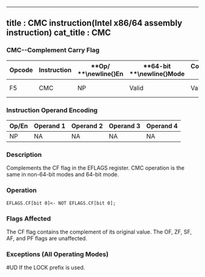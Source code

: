 ----------------------------
title : CMC instruction(Intel x86/64 assembly instruction)
cat_title : CMC
----------------------------
### CMC--Complement Carry Flag


|**Opcode**|**Instruction**|**Op/ **\newline{}**En**|**64-bit **\newline{}**Mode**|**Compat/**\newline{}**Leg Mode**|**Description**|
|----------|---------------|------------------------|-----------------------------|---------------------------------|---------------|
|F5|CMC|NP|Valid|Valid|Complement CF flag.|
### Instruction Operand Encoding


|Op/En|Operand 1|Operand 2|Operand 3|Operand 4|
|-----|---------|---------|---------|---------|
|NP|NA|NA|NA|NA|
### Description


Complements the CF flag in the EFLAGS register. CMC operation is the same in non-64-bit modes and 64-bit mode.


### Operation

```info-verb
EFLAGS.CF[bit 0]<- NOT EFLAGS.CF[bit 0];
```
### Flags Affected


The CF flag contains the complement of its original value. The OF, ZF, SF, AF, and PF flags are unaffected.

### Exceptions (All Operating Modes)


#UD  If the LOCK prefix is used.

